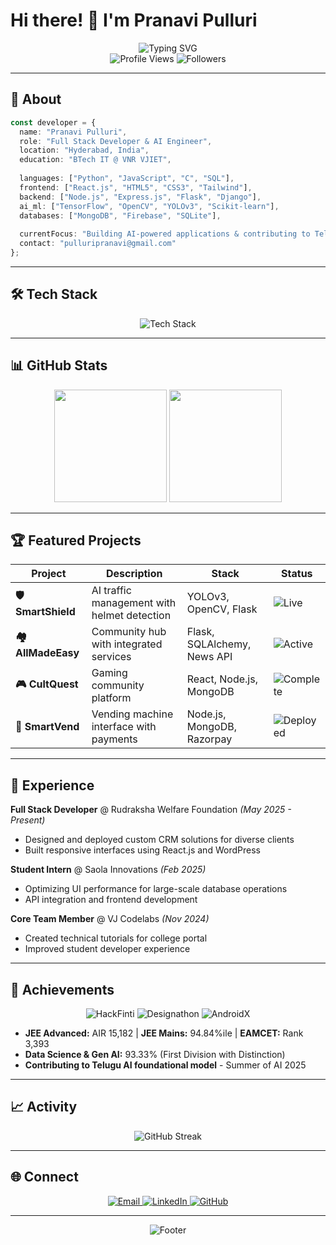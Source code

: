 # Hi there! 👋 I'm Pranavi Pulluri

<div align="center">
  <img src="https://readme-typing-svg.demolab.com?font=Fira+Code&weight=600&size=26&pause=1000&color=00D4FF&center=true&vCenter=true&width=550&lines=Full+Stack+Developer;AI+%26+ML+Engineer;Open+Source+Contributor" alt="Typing SVG" />
</div>

<div align="center">
  <img src="https://komarev.com/ghpvc/?username=Pranavipulluri&style=flat-square&color=00d4ff" alt="Profile Views" />
  <img src="https://img.shields.io/github/followers/Pranavipulluri?style=flat-square&color=00d4ff" alt="Followers" />
</div>

---

## 🚀 About

```typescript
const developer = {
  name: "Pranavi Pulluri",
  role: "Full Stack Developer & AI Engineer",
  location: "Hyderabad, India",
  education: "BTech IT @ VNR VJIET",
  
  languages: ["Python", "JavaScript", "C", "SQL"],
  frontend: ["React.js", "HTML5", "CSS3", "Tailwind"],
  backend: ["Node.js", "Express.js", "Flask", "Django"],
  ai_ml: ["TensorFlow", "OpenCV", "YOLOv3", "Scikit-learn"],
  databases: ["MongoDB", "Firebase", "SQLite"],
  
  currentFocus: "Building AI-powered applications & contributing to Telugu AI model",
  contact: "pulluripranavi@gmail.com"
};
```

---

## 🛠️ Tech Stack

<div align="center">
  <img src="https://skillicons.dev/icons?i=python,javascript,react,nodejs,flask,django,mongodb,tensorflow,html,css,git,figma&perline=8" alt="Tech Stack" />
</div>

---

## 📊 GitHub Stats

<div align="center">
  <img height="180em" src="https://github-readme-stats.vercel.app/api?username=Pranavipulluri&show_icons=true&theme=tokyonight&hide_border=true&bg_color=0d1117&title_color=00d4ff&text_color=c9d1d9"/>
  <img height="180em" src="https://github-readme-stats.vercel.app/api/top-langs/?username=Pranavipulluri&layout=compact&theme=tokyonight&hide_border=true&bg_color=0d1117&title_color=00d4ff&text_color=c9d1d9"/>
</div>

---

## 🏆 Featured Projects

| Project | Description | Stack | Status |
|---------|-------------|-------|--------|
| **🛡️ SmartShield** | AI traffic management with helmet detection | YOLOv3, OpenCV, Flask | ![Live](https://img.shields.io/badge/Live-success) |
| **🏘️ AllMadeEasy** | Community hub with integrated services | Flask, SQLAlchemy, News API | ![Active](https://img.shields.io/badge/Active-blue) |
| **🎮 CultQuest** | Gaming community platform | React, Node.js, MongoDB | ![Complete](https://img.shields.io/badge/Complete-green) |
| **🏪 SmartVend** | Vending machine interface with payments | Node.js, MongoDB, Razorpay | ![Deployed](https://img.shields.io/badge/Deployed-orange) |

---

## 🎯 Experience

**Full Stack Developer** @ Rudraksha Welfare Foundation *(May 2025 - Present)*
- Designed and deployed custom CRM solutions for diverse clients
- Built responsive interfaces using React.js and WordPress

**Student Intern** @ Saola Innovations *(Feb 2025)*
- Optimizing UI performance for large-scale database operations
- API integration and frontend development

**Core Team Member** @ VJ Codelabs *(Nov 2024)*
- Created technical tutorials for college portal
- Improved student developer experience

---

## 🏅 Achievements

<div align="center">
  <img src="https://img.shields.io/badge/🏆_HackFinti-Winner-gold?style=for-the-badge" alt="HackFinti" />
  <img src="https://img.shields.io/badge/🥈_Designathon-2nd_Place-silver?style=for-the-badge" alt="Designathon" />
  <img src="https://img.shields.io/badge/📱_AndroidX-Winner-green?style=for-the-badge" alt="AndroidX" />
</div>

- **JEE Advanced:** AIR 15,182 | **JEE Mains:** 94.84%ile | **EAMCET:** Rank 3,393
- **Data Science & Gen AI:** 93.33% (First Division with Distinction)
- **Contributing to Telugu AI foundational model** - Summer of AI 2025

---

## 📈 Activity

<div align="center">
  <img src="https://github-readme-streak-stats.herokuapp.com/?user=Pranavipulluri&theme=tokyonight&hide_border=true&background=0d1117&stroke=00d4ff&ring=00d4ff&fire=00d4ff" alt="GitHub Streak" />
</div>

---

## 🌐 Connect

<div align="center">
  <a href="mailto:pulluripranavi@gmail.com">
    <img src="https://img.shields.io/badge/Email-D14836?style=for-the-badge&logo=gmail&logoColor=white" alt="Email" />
  </a>
  <a href="https://linkedin.com/in/pranavipulluri">
    <img src="https://img.shields.io/badge/LinkedIn-0077B5?style=for-the-badge&logo=linkedin&logoColor=white" alt="LinkedIn" />
  </a>
  <a href="https://github.com/Pranavipulluri">
    <img src="https://img.shields.io/badge/GitHub-100000?style=for-the-badge&logo=github&logoColor=white" alt="GitHub" />
  </a>
</div>

---

<div align="center">
  <img src="https://capsule-render.vercel.app/api?type=waving&color=00d4ff&height=100&section=footer" alt="Footer" />
</div>
